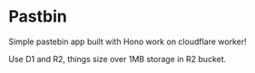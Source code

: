 # Pastbin

Simple pastebin app built with Hono work on cloudflare worker!

Use D1 and R2, things size over 1MB storage in R2 bucket.
